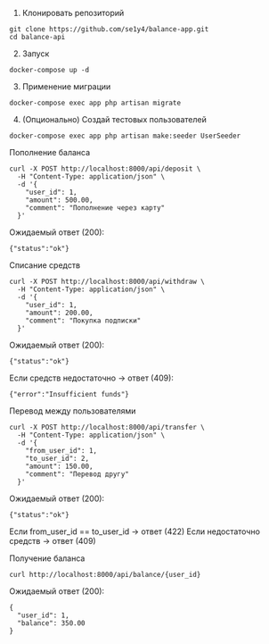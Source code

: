 1. Клонировать репозиторий
```
git clone https://github.com/se1y4/balance-app.git
cd balance-api
```
2. Запуск
```
docker-compose up -d
```
3. Применение миграции
```
docker-compose exec app php artisan migrate
```
4. (Опционально) Создай тестовых пользователей
```
docker-compose exec app php artisan make:seeder UserSeeder
```
Пополнение баланса
```
curl -X POST http://localhost:8000/api/deposit \
  -H "Content-Type: application/json" \
  -d '{
    "user_id": 1,
    "amount": 500.00,
    "comment": "Пополнение через карту"
  }'
```
Ожидаемый ответ (200):
```
{"status":"ok"}
```

Списание средств
```
curl -X POST http://localhost:8000/api/withdraw \
  -H "Content-Type: application/json" \
  -d '{
    "user_id": 1,
    "amount": 200.00,
    "comment": "Покупка подписки"
  }'
```
Ожидаемый ответ (200):
```
{"status":"ok"}
```
Если средств недостаточно → ответ (409):
```
{"error":"Insufficient funds"}
```

Перевод между пользователями
```
curl -X POST http://localhost:8000/api/transfer \
  -H "Content-Type: application/json" \
  -d '{
    "from_user_id": 1,
    "to_user_id": 2,
    "amount": 150.00,
    "comment": "Перевод другу"
  }'
```
Ожидаемый ответ (200):
```
{"status":"ok"}
```
Если from_user_id == to_user_id → ответ (422)
Если недостаточно средств → ответ (409)

Получение баланса
```
curl http://localhost:8000/api/balance/{user_id}
```
Ожидаемый ответ (200):
```
{
  "user_id": 1,
  "balance": 350.00
}
```
